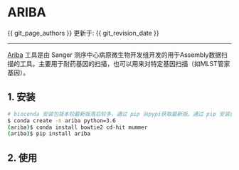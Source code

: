 # ARIBA

{{ git_page_authors }} 更新于: {{ git_revision_date }}

---

[Ariba](https://github.com/sanger-pathogens/ariba) 工具是由 Sanger 测序中心病原微生物开发组开发的用于Assembly数据扫描的工具。主要用于耐药基因的扫描，也可以用来对特定基因扫描（如MLST管家基因）。

## 1. 安装

```bash
# bioconda 安装包版本较最新版落后较多，通过 pip 从pypi获取最新版。通过 pip 安装就要手动安装依赖软件，这里还是以 conda 安装为例。
$ conda create -n ariba python=3.6
(ariba)$ conda install bowtie2 cd-hit mummer
(ariba)$ pip install ariba
```

## 2. 使用
